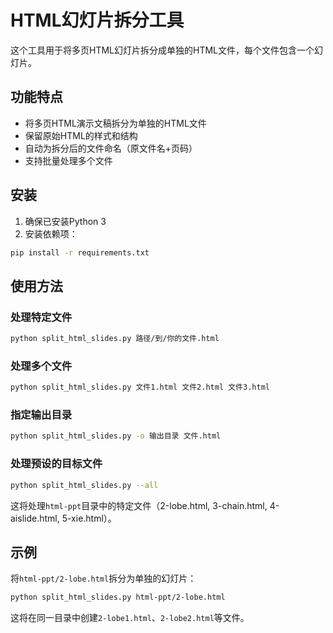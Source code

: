 # HTML幻灯片拆分工具

这个工具用于将多页HTML幻灯片拆分成单独的HTML文件，每个文件包含一个幻灯片。

## 功能特点

- 将多页HTML演示文稿拆分为单独的HTML文件
- 保留原始HTML的样式和结构
- 自动为拆分后的文件命名（原文件名+页码）
- 支持批量处理多个文件

## 安装

1. 确保已安装Python 3
2. 安装依赖项：

```bash
pip install -r requirements.txt
```

## 使用方法

### 处理特定文件

```bash
python split_html_slides.py 路径/到/你的文件.html
```

### 处理多个文件

```bash
python split_html_slides.py 文件1.html 文件2.html 文件3.html
```

### 指定输出目录

```bash
python split_html_slides.py -o 输出目录 文件.html
```

### 处理预设的目标文件

```bash
python split_html_slides.py --all
```

这将处理`html-ppt`目录中的特定文件（2-lobe.html, 3-chain.html, 4-aislide.html, 5-xie.html）。

## 示例

将`html-ppt/2-lobe.html`拆分为单独的幻灯片：

```bash
python split_html_slides.py html-ppt/2-lobe.html
```

这将在同一目录中创建`2-lobe1.html`、`2-lobe2.html`等文件。 